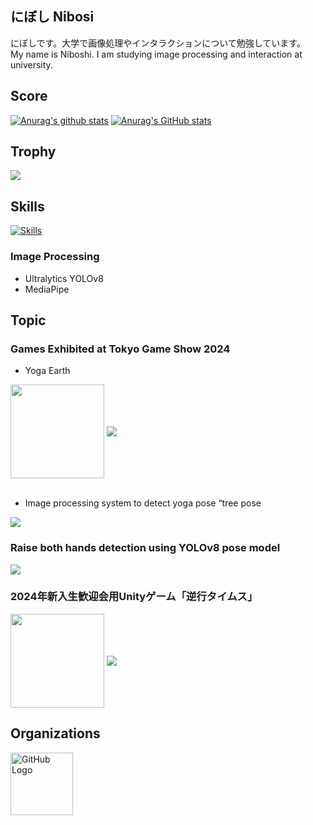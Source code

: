 ## にぼし Nibosi
にぼしです。大学で画像処理やインタラクションについて勉強しています。<br>
My name is Niboshi. I am studying image processing and interaction at university.

## Score

[![Anurag's github stats](https://github-readme-stats.vercel.app/api?username=nibosi0501&show=reviews&rank_icon=github&show_icons=true&ring_color=6666f3&&theme=transparent)](https://github.com/anuraghazra/github-readme-stats)
[![Anurag's GitHub stats](https://github-readme-stats.vercel.app/api/top-langs/?username=nibosi0501&layout=donut&langs_count=6&theme=transparent)](https://github.com/anuraghazra/github-readme-stats)

## Trophy
<div>
  <a href="https://github.com/ryo-ma/github-profile-trophy">
    <img src="https://github-profile-trophy.vercel.app/?username=nibosi0501">
  </a>
</div>

## Skills
[![Skills](https://skillicons.dev/icons?i=unity,python,java,c,cpp,cs,html,css,javascript,opencv,github)](https://skillicons.dev)

### Image Processing
- Ultralytics YOLOv8
- MediaPipe


## Topic
### Games Exhibited at Tokyo Game Show 2024
- Yoga Earth
<img align="center" src="https://github.com/user-attachments/assets/5b86a656-8141-42af-9524-11b9acb8e710" style="height: 150px; width: auto;" />
<a href="https://github.com/CC-Circle/Yoga_Earth">
  <img align="center" src="https://github-readme-stats.vercel.app/api/pin/?username=CC-Circle&repo=Yoga_Earth&theme=buefy" />
</a><br><br>

- Image processing system to detect yoga pose “tree pose
<a href="https://github.com/CC-Circle/Yoga-Fighter">
  <img align="center" src="https://github-readme-stats.vercel.app/api/pin/?username=CC-Circle&repo=Yoga-Fighter&theme=buefy" />
</a>

### Raise both hands detection using YOLOv8 pose model
<a href="https://github.com/Nibosi0501/raising-both-hands-detection">
  <img align="center" src="https://github-readme-stats.vercel.app/api/pin/?username=Nibosi0501&repo=raising-both-hands-detection&theme=buefy" />
</a>

### 2024年新入生歓迎会用Unityゲーム「逆行タイムス」
<img align="center" src="https://github.com/user-attachments/assets/19000bad-17e6-4d4c-858d-b8c3d2e7653d" style="height: 150px; width: auto;" />
<a href="https://github.com/CC-Circle/Janaihou">
  <img align="center" src="https://github-readme-stats.vercel.app/api/pin/?username=CC-Circle&repo=Janaihou&theme=buefy" />
</a>

## Organizations
<a href="https://github.com/CC-Circle">
  <img align="center" src="https://avatars.githubusercontent.com/u/159421768?s=400&u=da4c776e7b4ff660b05109005fbdffcfb6735806&v=4" alt="GitHub Logo" width="100" />
</a>
